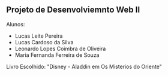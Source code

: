 ## Projeto de Desenvolviemnto Web II 

Alunos: 
- Lucas Leite Pereira
- Lucas Cardoso da Silva
- Leonardo Lopes Coimbra de Oliveira
- Maria Fernanda Ferreira de Souza

Livro Escolhido: "Disney - Aladdin em Os Misterios do Oriente"

